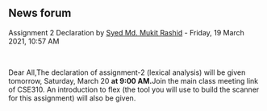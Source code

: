 <h2>News forum</h2><a href="https://moodle.cse.buet.ac.bd/user/view.php?id=1878&course=567"></a>
Assignment 2 Declaration
by <a href="https://moodle.cse.buet.ac.bd/user/view.php?id=1878&course=567">Syed Md. Mukit Rashid</a> - Friday, 19 March 2021, 10:57 AM


 

Dear All,The declaration of assignment-2 (lexical analysis) will be given tomorrow, Saturday, March 20 <b>at 9:00 AM.</b>Join the main class meeting link of CSE310. An introduction to flex (the tool you will use to build the scanner for this assignment) will also be given.






